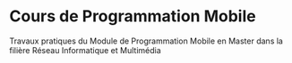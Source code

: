 # Cours de Programmation Mobile 
Travaux pratiques du Module de Programmation Mobile  en Master    dans la filière Réseau  Informatique et Multimédia 
